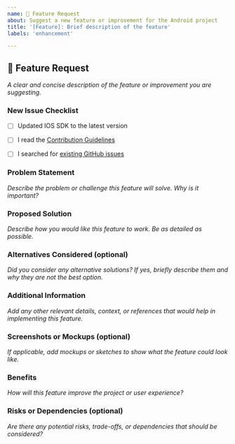 ```yaml
---
name: 🚀 Feature Request
about: Suggest a new feature or improvement for the Android project
title: '[Feature]: Brief description of the feature'
labels: 'enhancement'

---
```


## 🚀 Feature Request

_A clear and concise description of the feature or improvement you are suggesting._


### New Issue Checklist

- [ ] Updated IOS SDK to the latest version
- [ ] I read the [Contribution Guidelines](https://github.com/finbox-in/device-connect-ios-sdk/blob/master/CONTRIBUTING.md)
- [ ] I searched for [existing GitHub issues](https://github.com/finbox-in/device-connect-ios-sdk/issues)


### Problem Statement

_Describe the problem or challenge this feature will solve. Why is it important?_


### Proposed Solution

_Describe how you would like this feature to work. Be as detailed as possible._


### Alternatives Considered (optional)

_Did you consider any alternative solutions? If yes, briefly describe them and why they are not the best option._


### Additional Information

_Add any other relevant details, context, or references that would help in implementing this feature._


### Screenshots or Mockups (optional)

_If applicable, add mockups or sketches to show what the feature could look like._


### Benefits

_How will this feature improve the project or user experience?_


### Risks or Dependencies (optional)

_Are there any potential risks, trade-offs, or dependencies that should be considered?_
